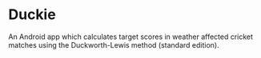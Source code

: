 # Duckie
An Android app which calculates target scores in weather affected cricket matches using the Duckworth-Lewis method (standard edition).
